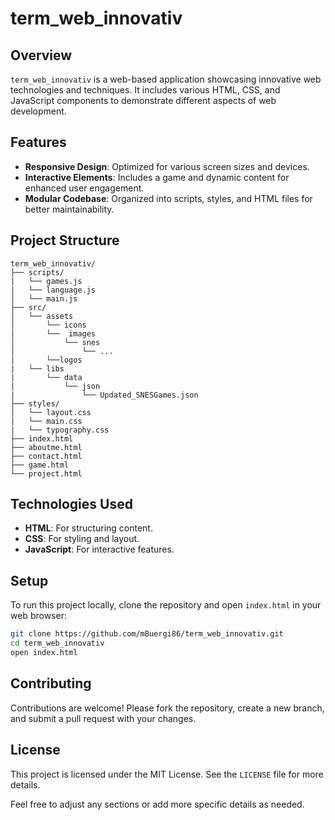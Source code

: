 # term_web_innovativ

## Overview
`term_web_innovativ` is a web-based application showcasing innovative web technologies and techniques. It includes various HTML, CSS, and JavaScript components to demonstrate different aspects of web development.

## Features
- **Responsive Design**: Optimized for various screen sizes and devices.
- **Interactive Elements**: Includes a game and dynamic content for enhanced user engagement.
- **Modular Codebase**: Organized into scripts, styles, and HTML files for better maintainability.

## Project Structure
```
term_web_innovativ/
├── scripts/
|   └── games.js
|   └── language.js
│   └── main.js
├── src/
│   └── assets
│       └── icons
|       └──  images
│           └── snes
│               └── ...  
|       └──logos
|   └── libs
|       └── data
|           └── json
|               └── Updated_SNESGames.json
├── styles/
│   └── layout.css
|   └── main.css
|   └── typography.css
├── index.html
├── aboutme.html
├── contact.html
├── game.html
└── project.html
```

## Technologies Used
- **HTML**: For structuring content.
- **CSS**: For styling and layout.
- **JavaScript**: For interactive features.

## Setup
To run this project locally, clone the repository and open `index.html` in your web browser:

```sh
git clone https://github.com/mBuergi86/term_web_innovativ.git
cd term_web_innovativ
open index.html
```

## Contributing
Contributions are welcome! Please fork the repository, create a new branch, and submit a pull request with your changes.

## License
This project is licensed under the MIT License. See the `LICENSE` file for more details.

Feel free to adjust any sections or add more specific details as needed.